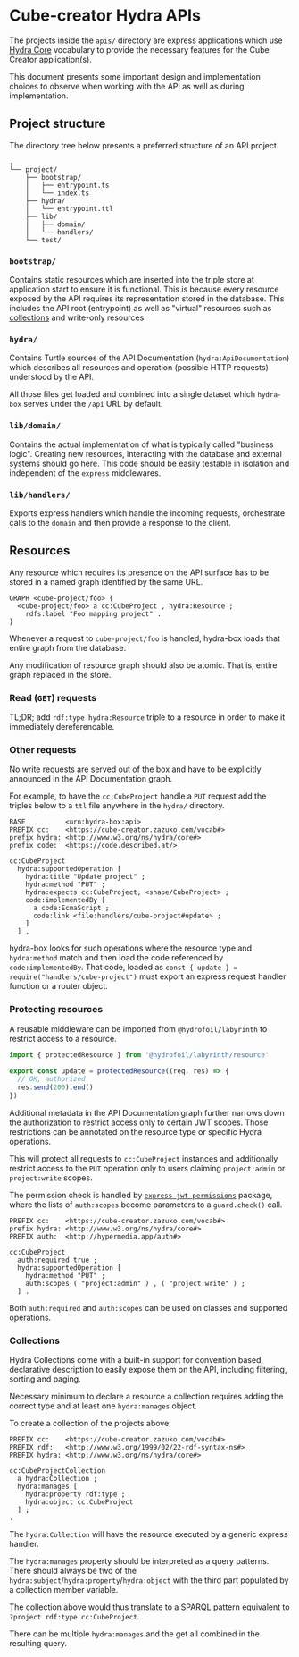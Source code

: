# Cube-creator Hydra APIs

The projects inside the `apis/` directory are express applications which use [Hydra Core][hydra] vocabulary to provide the necessary features for the Cube Creator application(s).

[hydra]: http://www.hydra-cg.com/spec/latest/core/

This document presents some important design and implementation choices to observe when working with the API as well as during implementation.

## Project structure

The directory tree below presents a preferred structure of an API project.

```
.
└── project/
    ├── bootstrap/
    │   ├── entrypoint.ts
    │   └── index.ts
    ├── hydra/
    │   └── entrypoint.ttl
    ├── lib/
    │   ├── domain/
    │   └── handlers/
    └── test/
```

### `bootstrap/`

Contains static resources which are inserted into the triple store at application start to ensure it is functional. This is because every resource exposed by the API requires its representation stored in the database. This includes the API root (entrypoint) as well as "virtual" resources such as [collections][collection] and write-only resources.

[collection]: http://www.hydra-cg.com/spec/latest/core/#collections

### `hydra/`

Contains Turtle sources of the API Documentation (`hydra:ApiDocumentation`) which describes all resources and operation (possible HTTP requests) understood by the API.

All those files get loaded and combined into a single dataset which `hydra-box` serves under the `/api` URL by default.

### `lib/domain/`

Contains the actual implementation of what is typically called "business logic". Creating new resources, interacting with the database and external systems should go here. This code should be easily testable in isolation and independent of the `express` middlewares.

### `lib/handlers/`

Exports express handlers which handle the incoming requests, orchestrate calls to the `domain` and then provide a response to the client.

## Resources

Any resource which requires its presence on the API surface has to be stored in a named graph identified by the same URL.

```trig
GRAPH <cube-project/foo> {
  <cube-project/foo> a cc:CubeProject , hydra:Resource ;
    rdfs:label "Foo mapping project" .
}
```

Whenever a request to `cube-project/foo` is handled, hydra-box loads that entire graph from the database.

Any modification of resource graph should also be atomic. That is, entire graph replaced in the store.

### Read (`GET`) requests

TL;DR; add `rdf:type hydra:Resource` triple to a resource in order to make it immediately dereferencable.

### Other requests

No write requests are served out of the box and have to be explicitly announced in the API Documentation graph.

For example, to have the `cc:CubeProject` handle a `PUT` request add the triples below to a `ttl` file anywhere in the `hydra/` directory.

```turtle
BASE          <urn:hydra-box:api>
PREFIX cc:    <https://cube-creator.zazuko.com/vocab#>
prefix hydra: <http://www.w3.org/ns/hydra/core#>
prefix code:  <https://code.described.at/>

cc:CubeProject
  hydra:supportedOperation [
    hydra:title "Update project" ;
    hydra:method "PUT" ;
    hydra:expects cc:CubeProject, <shape/CubeProject> ;
    code:implementedBy [
      a code:EcmaScript ;
      code:link <file:handlers/cube-project#update> ;
    ]
  ] .
```

hydra-box looks for such operations where the resource type and `hydra:method` match and then load the code referenced by `code:implementedBy`. That code, loaded as `const { update } = require("handlers/cube-project")` must export an express request handler function or a router object.

### Protecting resources

A reusable middleware can be imported from `@hydrofoil/labyrinth` to restrict access to a resource.

```typescript
import { protectedResource } from '@hydrofoil/labyrinth/resource'

export const update = protectedResource((req, res) => {
  // OK, authorized
  res.send(200).end()
})
```

Additional metadata in the API Documentation graph further narrows down the authorization to restrict access only to certain JWT scopes. Those restrictions can be annotated on the resource type or specific Hydra operations.

This will protect all requests to `cc:CubeProject` instances and additionally restrict access to the `PUT` operation only to users claiming `project:admin` or `project:write` scopes.

The permission check is handled by [`express-jwt-permissions`](https://npm.im/express-jwt-permissions) package, where the lists of `auth:scopes` become parameters to a `guard.check()` call.

```turtle
PREFIX cc:    <https://cube-creator.zazuko.com/vocab#>
prefix hydra: <http://www.w3.org/ns/hydra/core#>
PREFIX auth:  <http://hypermedia.app/auth#>

cc:CubeProject 
  auth:required true ;
  hydra:supportedOperation [
    hydra:method "PUT" ;
    auth:scopes ( "project:admin" ) , ( "project:write" ) ;
  ] .
```

Both `auth:required` and `auth:scopes` can be used on classes and supported operations.

### Collections

Hydra Collections come with a built-in support for convention based, declarative description to easily expose them on the API, including filtering, sorting and paging.

Necessary minimum to declare a resource a collection requires adding the correct type and at least one `hydra:manages` object.

To create a collection of the projects above:

```turtle
PREFIX cc:    <https://cube-creator.zazuko.com/vocab#>
PREFIX rdf:   <http://www.w3.org/1999/02/22-rdf-syntax-ns#>
PREFIX hydra: <http://www.w3.org/ns/hydra/core#>

cc:CubeProjectCollection 
  a hydra:Collection ;
  hydra:manages [
    hydra:property rdf:type ;
    hydra:object cc:CubeProject
  ] ;
.
```

The `hydra:Collection` will have the resource executed by a generic express handler.

The `hydra:manages` property should be interpreted as a query patterns. There should always be two of the `hydra:subject`/`hydra:property`/`hydra:object` with the third part populated by a collection member variable.

The collection above would thus translate to a SPARQL pattern equivalent to `?project rdf:type cc:CubeProject`.

There can be multiple `hydra:manages` and the get all combined in the resulting query.
